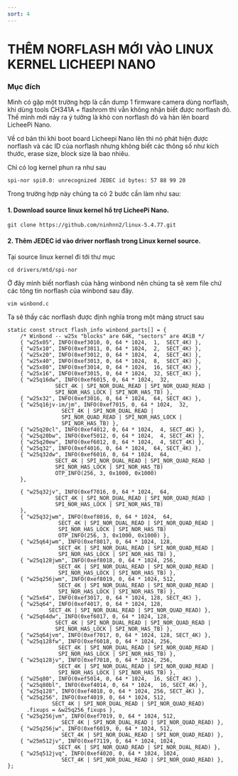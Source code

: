 ```yaml
---
sort: 4
---
```


# THÊM NORFLASH MỚI VÀO LINUX KERNEL LICHEEPI NANO

### Mục đích

Mình có gặp một trường hợp là cần dump 1 firmware camera dùng norflash, khi dùng tools
CH341A + flashrom thì vẫn không nhận biết được norflash đó. Thế mình mới nảy ra ý tưởng
là khò con norflash đó và hàn lên board LicheePi Nano.

Về cơ bản thì khi boot board Licheepi Nano lên thì nó phát hiện được norflash và các ID của
norflash nhưng không biết các thông số như kích thước, erase size, block size là bao nhiêu.

Chỉ có log kernel phun ra như sau

```shell
spi-nor spi0.0: unrecognized JEDEC id bytes: 57 88 99 20
```

Trong trường hợp này chúng ta có 2 bước cần làm như sau:

#### 1. Download source linux kernel hổ trợ LicheePi Nano.

```shell
git clone https://github.com/ninhnn2/linux-5.4.77.git
```

#### 2. Thêm JEDEC id vào driver norflash trong Linux kernel source.

Tại source linux kernel đi tới thư mục

```shell
cd drivers/mtd/spi-nor
```

Ở đây mình biết norflash của hãng winbond nên chúng ta sẽ xem file chứ các
tông tin norflash của winbond sau đây.

```shell
vim winbond.c
```
Ta sẽ thấy các norflash được định nghĩa trong một mảng struct sau

```shell
static const struct flash_info winbond_parts[] = {
	/* Winbond -- w25x "blocks" are 64K, "sectors" are 4KiB */
	{ "w25x05", INFO(0xef3010, 0, 64 * 1024,  1,  SECT_4K) },
	{ "w25x10", INFO(0xef3011, 0, 64 * 1024,  2,  SECT_4K) },
	{ "w25x20", INFO(0xef3012, 0, 64 * 1024,  4,  SECT_4K) },
	{ "w25x40", INFO(0xef3013, 0, 64 * 1024,  8,  SECT_4K) },
	{ "w25x80", INFO(0xef3014, 0, 64 * 1024,  16, SECT_4K) },
	{ "w25x16", INFO(0xef3015, 0, 64 * 1024,  32, SECT_4K) },
	{ "w25q16dw", INFO(0xef6015, 0, 64 * 1024,  32,
			   SECT_4K | SPI_NOR_DUAL_READ | SPI_NOR_QUAD_READ |
			   SPI_NOR_HAS_LOCK | SPI_NOR_HAS_TB) },
	{ "w25x32", INFO(0xef3016, 0, 64 * 1024,  64, SECT_4K) },
	{ "w25q16jv-im/jm", INFO(0xef7015, 0, 64 * 1024,  32,
				 SECT_4K | SPI_NOR_DUAL_READ |
				 SPI_NOR_QUAD_READ | SPI_NOR_HAS_LOCK |
				 SPI_NOR_HAS_TB) },
	{ "w25q20cl", INFO(0xef4012, 0, 64 * 1024,  4, SECT_4K) },
	{ "w25q20bw", INFO(0xef5012, 0, 64 * 1024,  4, SECT_4K) },
	{ "w25q20ew", INFO(0xef6012, 0, 64 * 1024,  4, SECT_4K) },
	{ "w25q32", INFO(0xef4016, 0, 64 * 1024,  64, SECT_4K) },
	{ "w25q32dw", INFO(0xef6016, 0, 64 * 1024,  64,
			   SECT_4K | SPI_NOR_DUAL_READ | SPI_NOR_QUAD_READ |
			   SPI_NOR_HAS_LOCK | SPI_NOR_HAS_TB)
			   OTP_INFO(256, 3, 0x1000, 0x1000)
	},

	{ "w25q32jv", INFO(0xef7016, 0, 64 * 1024,  64,
			   SECT_4K | SPI_NOR_DUAL_READ | SPI_NOR_QUAD_READ |
			   SPI_NOR_HAS_LOCK | SPI_NOR_HAS_TB)
	},
	{ "w25q32jwm", INFO(0xef8016, 0, 64 * 1024,  64,
			    SECT_4K | SPI_NOR_DUAL_READ | SPI_NOR_QUAD_READ |
			    SPI_NOR_HAS_LOCK | SPI_NOR_HAS_TB)
			    OTP_INFO(256, 3, 0x1000, 0x1000) },
	{ "w25q64jwm", INFO(0xef8017, 0, 64 * 1024, 128,
			    SECT_4K | SPI_NOR_DUAL_READ | SPI_NOR_QUAD_READ |
			    SPI_NOR_HAS_LOCK | SPI_NOR_HAS_TB) },
	{ "w25q128jwm", INFO(0xef8018, 0, 64 * 1024, 256,
			    SECT_4K | SPI_NOR_DUAL_READ | SPI_NOR_QUAD_READ |
			    SPI_NOR_HAS_LOCK | SPI_NOR_HAS_TB) },
	{ "w25q256jwm", INFO(0xef8019, 0, 64 * 1024, 512,
			    SECT_4K | SPI_NOR_DUAL_READ | SPI_NOR_QUAD_READ |
			    SPI_NOR_HAS_LOCK | SPI_NOR_HAS_TB) },
	{ "w25x64", INFO(0xef3017, 0, 64 * 1024, 128, SECT_4K) },
	{ "w25q64", INFO(0xef4017, 0, 64 * 1024, 128,
			 SECT_4K | SPI_NOR_DUAL_READ | SPI_NOR_QUAD_READ) },
	{ "w25q64dw", INFO(0xef6017, 0, 64 * 1024, 128,
			   SECT_4K | SPI_NOR_DUAL_READ | SPI_NOR_QUAD_READ |
			   SPI_NOR_HAS_LOCK | SPI_NOR_HAS_TB) },
	{ "w25q64jvm", INFO(0xef7017, 0, 64 * 1024, 128, SECT_4K) },
	{ "w25q128fw", INFO(0xef6018, 0, 64 * 1024, 256,
			    SECT_4K | SPI_NOR_DUAL_READ | SPI_NOR_QUAD_READ |
			    SPI_NOR_HAS_LOCK | SPI_NOR_HAS_TB) },
	{ "w25q128jv", INFO(0xef7018, 0, 64 * 1024, 256,
			    SECT_4K | SPI_NOR_DUAL_READ | SPI_NOR_QUAD_READ |
			    SPI_NOR_HAS_LOCK | SPI_NOR_HAS_TB) },
	{ "w25q80", INFO(0xef5014, 0, 64 * 1024,  16, SECT_4K) },
	{ "w25q80bl", INFO(0xef4014, 0, 64 * 1024,  16, SECT_4K) },
	{ "w25q128", INFO(0xef4018, 0, 64 * 1024, 256, SECT_4K) },
	{ "w25q256", INFO(0xef4019, 0, 64 * 1024, 512,
			  SECT_4K | SPI_NOR_DUAL_READ | SPI_NOR_QUAD_READ)
	  .fixups = &w25q256_fixups },
	{ "w25q256jvm", INFO(0xef7019, 0, 64 * 1024, 512,
			     SECT_4K | SPI_NOR_DUAL_READ | SPI_NOR_QUAD_READ) },
	{ "w25q256jw", INFO(0xef6019, 0, 64 * 1024, 512,
			     SECT_4K | SPI_NOR_DUAL_READ | SPI_NOR_QUAD_READ) },
	{ "w25m512jv", INFO(0xef7119, 0, 64 * 1024, 1024,
			    SECT_4K | SPI_NOR_QUAD_READ | SPI_NOR_DUAL_READ) },
	{ "w25q512jvq", INFO(0xef4020, 0, 64 * 1024, 1024,
			     SECT_4K | SPI_NOR_DUAL_READ | SPI_NOR_QUAD_READ) },
};
```











